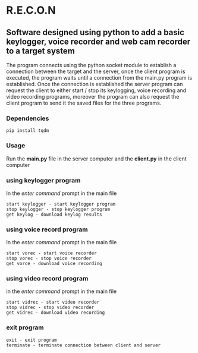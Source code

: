 # R.E.C.O.N

## Software designed using python to add a basic keylogger, voice recorder and web cam recorder to a target system

The program connects using the python socket module to establish a connection between the target and the server, once the
client program is executed, the program waits until a connection from the main.py program is established. Once the connection is
established the server program can request the client to either start / stop its keylogging, voice recording and video recording programs, moreover
the program can also request the client program to send it the saved files for the three programs.

### Dependencies

    pip install tqdm

### Usage

Run the **main.py** file in the server computer and the **client.py** in the client computer

### using keylogger program

In the *enter command* prompt in the main file

    start keylogger - start keylogger program
    stop keylogger - stop keylogger program
    get keylog - download keylog results

### using voice record program

In the *enter command* prompt in the main file

    start vorec - start voice recorder
    stop vorec - stop voice recorder
    get vorce - download voice recording

### using video record program

in the *enter command* prompt in the main file

    start vidrec - start video recorder
    stop vidrec - stop video recorder
    get vidrec - download video recording

### exit program

    exit - exit program
    terminate - terminate connection between client and server
